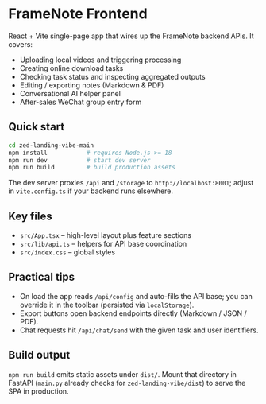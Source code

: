 # FrameNote Frontend

React + Vite single-page app that wires up the FrameNote backend APIs. It covers:

- Uploading local videos and triggering processing
- Creating online download tasks
- Checking task status and inspecting aggregated outputs
- Editing / exporting notes (Markdown & PDF)
- Conversational AI helper panel
- After-sales WeChat group entry form

## Quick start

```bash
cd zed-landing-vibe-main
npm install           # requires Node.js >= 18
npm run dev           # start dev server
npm run build         # build production assets
```

The dev server proxies `/api` and `/storage` to `http://localhost:8001`; adjust in `vite.config.ts` if your backend runs elsewhere.

## Key files

- `src/App.tsx` – high-level layout plus feature sections
- `src/lib/api.ts` – helpers for API base coordination
- `src/index.css` – global styles

## Practical tips

- On load the app reads `/api/config` and auto-fills the API base; you can override it in the toolbar (persisted via `localStorage`).
- Export buttons open backend endpoints directly (Markdown / JSON / PDF).
- Chat requests hit `/api/chat/send` with the given task and user identifiers.

## Build output

`npm run build` emits static assets under `dist/`. Mount that directory in FastAPI (`main.py` already checks for `zed-landing-vibe/dist`) to serve the SPA in production.
